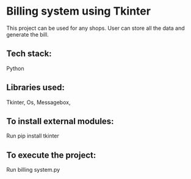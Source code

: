 # Billing system using Tkinter
 This project can be used for any shops. User can store all the data and generate the bill.

## Tech stack:
  Python
## Libraries used:
  Tkinter,
  Os,
  Messagebox,
## To install external modules:
 Run pip install tkinter
 
## To execute the project:
 Run billing system.py
